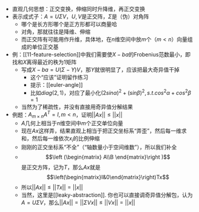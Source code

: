 - 直观几何思想：正交变换，伸缩同时升降维，再正交变换
- 表示成式子：$A = U\Sigma V$，$U,V$是正交阵，$\Sigma$是（伪）对角阵
  - 哪个是长方形哪个是正方形都可以商量哈
  - 对角，那就往往是降维、伸缩
  - 而正交阵有可能用作升维，具体地，在$n$维空间中放$m$个（$m<n$）向量组成的单位正交基
- 例：[[11-feature-selection]]中我们需要使$X-ba$的Frobenius范数最小，即找和$X$离得最近的秩为1矩阵
  - 写成$X-ba = U(\Sigma - Y)V$，那$Y$就很明显了，应该把最大奇异值干掉
    - 这个“应该”证明留作练习
    - 提示：[[euler-angle]]
    - 比如$diag(2,1)$，对应了最小化$(2sin\alpha)^2 + (sin\beta)^2,s.t. cos^2\alpha+cos^2\beta=1$
  - 当然为了稀疏性，并没有直接用奇异值分解结果
- 例题：$A_{m\times n}A^T=I,m<n$，证明$||Ax||\le ||x||$
  - $A$几何上相当于$n$维空间中$m$个正交单位向量
  - 现在$Ax$这样弄，结果直观上相当于把正交坐标系“弄歪”，然后每一维求和，然后每一维依次$x_i$的比例伸缩
  - 刚刚的正交坐标系“不全”（“轴数量小于空间维数”），所以我们补全
  - $$\left (\begin{matrix} A\\B \end{matrix}\right )$$是正交方阵，记为$T$，那么$Ax$就是$$\left(\begin{matrix}I&0\end{matrix}\right)Tx$$
  - 所以$||Ax||\le ||Tx||=||x||$
  - 当然，这里是[[leaky-abstraction]]. 你也可以直接调奇异值分解包，认为$A = U\Sigma V$，那么$||Ax||=||\Sigma Vx||\le ||Vx||=||x||$